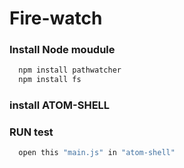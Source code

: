 Fire-watch
==========

### Install Node moudule

```cmd
  npm install pathwatcher
  npm install fs
```

### install ATOM-SHELL


### RUN test

```cmd
  open this "main.js" in "atom-shell"
```
